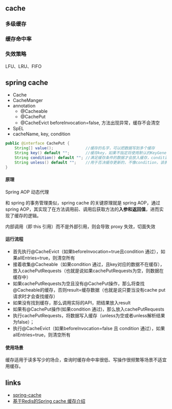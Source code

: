 ## cache

### 多级缓存
### 缓存命中率
### 失效策略
LFU、LRU、FIFO

## spring cache
* Cache
* CacheManger
* annotation
  * @Cacheable
  * @CachePut
  * @CacheEvict beforeInvocation=false, 方法出现异常，缓存不会清空
* SpEL
* cacheName, key, condition

```java
public @interface CachePut {  
    String[] value();              //缓存的名字，可以把数据写到多个缓存  
    String key() default "";       //缓存key，如果不指定将使用默认的KeyGenerator生成，后边介绍  
    String condition() default ""; //满足缓存条件的数据才会放入缓存，condition在调用方法之前和之后都会判断  
    String unless() default "";    //用于否决缓存更新的，不像condition，该表达只在方法执行之后判断，此时可以拿到返回值result进行判断了  
} 
```

#### 原理
Spring AOP 动态代理

和 spring 的事务管理类似，spring cache 的关键原理就是 spring AOP，通过 spring AOP，其实现了在方法调用前、调用后获取方法的**入参和返回值**，进而实现了缓存的逻辑。

内部调用（即 this 引用）而不是外部引用，则会导致 proxy 失效，切面失效

#### 运行流程
* 首先执行@CacheEvict（如果beforeInvocation=true且condition 通过），如果allEntries=true，则清空所有  
* 接着收集@Cacheable（如果condition 通过，且key对应的数据不在缓存），放入cachePutRequests（也就是说如果cachePutRequests为空，则数据在缓存中）  
* 如果cachePutRequests为空且没有@CachePut操作，那么将查找@Cacheable的缓存，否则result=缓存数据（也就是说只要当没有cache put请求时才会查找缓存）  
* 如果没有找到缓存，那么调用实际的API，把结果放入result  
* 如果有@CachePut操作(如果condition 通过)，那么放入cachePutRequests  
* 执行cachePutRequests，将数据写入缓存（unless为空或者unless解析结果为false）；  
* 执行@CacheEvict（如果beforeInvocation=false 且 condition 通过），如果allEntries=true，则清空所有 

#### 使用场景
缓存适用于读多写少的场合，查询时缓存命中率很低、写操作很频繁等场景不适宜用缓存。


## links
* [spring-cache](https://www.cnblogs.com/yueshutong/p/9381540.html)
* [基于Redis的Spring cache 缓存介绍](https://www.cnblogs.com/junzi2099/p/8301796.html)